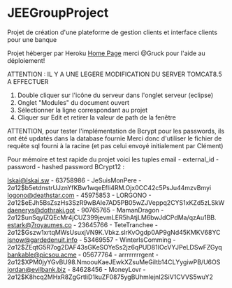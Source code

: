 # JEEGroupProject

Projet de création d'une plateforme de gestion clients et interface clients pour une banque

Projet héberger par Heroku [Home Page](https://societeagricoleproject.herokuapp.com) merci @Gruck pour l'aide au déploiement! 

ATTENTION : IL Y A UNE LEGERE MODIFICATION DU SERVER TOMCAT8.5 A EFFECTUER
1. Double cliquer sur l'icône du serveur dans l'onglet serveur (eclipse)
2. Onglet "Modules" du document ouvert
3. Sélectionner la ligne correspondant au projet
4. Cliquer sur Edit et retirer la valeur de path de la fenêtre

ATTENTION, pour tester l'implémentation de Bcrypt pour les passwords, ils ont été updatés dans la database fournie
Merci donc d'utiliser le fichier de requête sql fourni à la racine (et pas celui envoyé initialement par Clément)

Pour mémoire et test rapide du projet voici les tuples email - external_id - password - hashed password BCrypt12 :

lskai@lskai.sw - 63758986 - JeSuisMonPere - $2a$12$b5etdnstrUJznYfKBw1wqeEfIi4RM.Ojx0CC42c5PsJu44mzvBmyi
logono@deathstar.com - 45975853 - LORGONO - $2a$12$eEJh5BsZszHs3SzR9wBAIe7AD5PB05wZJVeppq2CYS1xKZd5zLSkW
daenerys@dothraki.got - 90765765 - MamanDragon - $2a$12$unSqyIZQEcMr4jCUZ399jevmLER5hAtjLM6bwJdCPdMa/qzAu1BB.
estark@7royaumes.co - 23645766 - TeteTranchee - $2a$12$Gszw1xrtqMWsUsuxjVN9K.Vbkz.slrKvOgdp0AP9gNd45KMKV68YC
jsnow@gardedenuit.info - 53469557 - WinterIsComming - $2a$12$ZEqtG5R7og2DAF43sGKeSOYeSs2jz6qPUD81IOcVYJPeLDSwFZGyq
bankable@picsou.acme - 05677764 - arrrrrrrrgent - $2a$12$XPM0jyYGvBU98.NmoouKaeJEwkXZsuMeGiltb14CLYygiwPB/U6OS
jordan@evilbank.biz - 84628456 - MoneyLovr - $2a$12$K8hcq2MHxR8ZgGrtliD1kuZF0875ygBUhmlejnI2SiV1CVVS5wuY2

